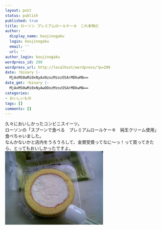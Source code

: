 ```yaml
---
layout: post
status: publish
published: true
title: ローソン プレミアムロールケーキ　これ本物だ
author:
  display_name: koujinogaku
  login: koujinogaku
  email: ''
  url: ''
author_login: koujinogaku
wordpress_id: 299
wordpress_url: http://localhost/wordpress/?p=299
date: !binary |-
  MjAxMS0wMi0xNyAxNzozMzozOSArMDkwMA==
date_gmt: !binary |-
  MjAxMS0wMi0xNyAwODozMzozOSArMDkwMA==
categories:
- おいしいもの
tags: []
comments: []
---
```

<p>久々においしかったコンビニスイーツ。<br />
ローソンの「スプーンで食べる　プレミアムロールケーキ　純生クリーム使用」食べちゃいました。<br />
なんかないかと店内をうろうろして、金賞受賞ってなに～っ！って買ってきたら、とってもおいしかったですよ。<br />
<a href="/blog/img/20110217.jpg" target="_blank"><img src="/blog/img/20110217.jpg" alt="" border="0" width="320" height="240" /></a></p>
